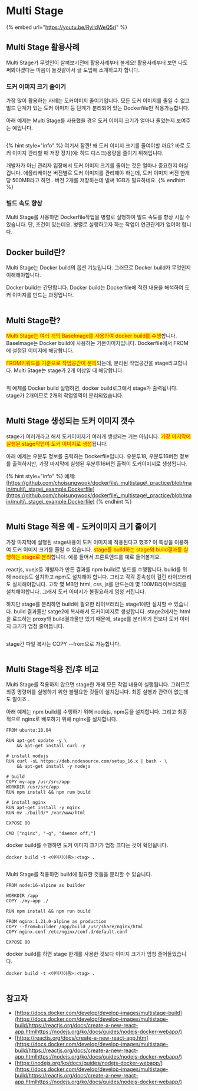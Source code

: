 # Multi Stage

{% embed url="https://youtu.be/RyildWeQ5rI" %}

###

## Multi Stage 활용사례

Multi Stage가 무엇인이 살펴보기전에 활용사례부터 볼게요! 활용사례부터 보면 나도 써봐야겠다는 마음이 들것같아서 글 도입에 소개하고자 합니다.



### 도커 이미지 크기 줄이기

가장 많이 활용하는 사례는 도커이미지 줄이기입니다. 모든 도커 이미지를 줄일 수 없고 빌드 단계가 있는 도커 이미지 등 단계가 분리되어 있는 Dockerfile만 적용가능합니다.

아래 예제는 Multi Stage를 사용했을 경우 도커 이미지 크기가 얼마나 줄었는지 보여주는 예입니다.

<figure><img src="../.gitbook/assets/image (7).png" alt=""><figcaption></figcaption></figure>

{% hint style="info" %}
여기서 잠깐! 왜 도커 이미지 크기를 줄여야할 까요? 바로 도커 이미지 관리할 때 저장 장치(예: 하드 디스크)용량을 줄이기 위해입니다.

개발자가 아닌 관리자 입장에서 도커 이미지 크기를 줄이는 것은 얼마나 중요한지 아실겁니다. 애플리케이션 버전별로 도커 이미지를 관리해야 하는데, 도커 이미지 버전 한개당 500MB라고 하면.. 버전 2개를 저장하는데 벌써 1GB가 필요하네요.
{% endhint %}

### 빌드 속도 향상

Multi Stage를 사용하면 Dockerfile작업을 병렬로 실행하여 빌드 속도를 향상 시킬 수 있습니다. 단, 조건이 있는데요. 병렬로 실행하고자 하는 작업이 연관관계가 없어야 합니다.



## Docker build란?

Multi Stage는 Docker build의 옵션 기능입니다. 그러므로 Docker build가 무엇인지 이해해야합니다.



Docker build는 간단합니다. Docker build는 Dockerfile에 적힌 내용을 해석하여 도커 이미지를 만드는 과정입니다.

<figure><img src="../.gitbook/assets/image (11).png" alt=""><figcaption></figcaption></figure>

## Multi Stage란?

<mark style="color:red;">Multi Stage는 여러 개의 BaseImage를 사용하여 docker build를 수행</mark>합니다. BaseImage는 Docker build에 사용하는 기본이미지입니다. Dockerfile에서 FROM에 설정된 이미지에 해당합니다.



<mark style="color:red;">FROM키워드를 기준으로 작업공간이 분리</mark>되는데, 분리된 작업공간을 stage라고합니다. Multi Stage는 stage가 2개 이상일 때 해당합니다.

<figure><img src="../.gitbook/assets/image (32).png" alt=""><figcaption></figcaption></figure>



위 예제를 Docker build 실행하면, docker build로그에서 stage가 출력됩니다. stage가 2개이므로 2개의 작업영역이 분리되었습니다.

<figure><img src="../.gitbook/assets/image (15).png" alt=""><figcaption></figcaption></figure>

## Multi Stage 생성되는 도커 이미지 갯수

stage가 여러개라고 해서 도커이미지가 여러개 생성되는 거는 아닙니다. <mark style="color:red;">가장 마지막에 실행된 stage작업이 도커 이미지로 생성</mark>됩니다.

아래 예제는 우분투 정보를 출력하는 Dockerfile입니다. 우분투18, 우분투16버전 정보를 출력하지만, 가장 마지막에 실행된 우분투16버전 출력이 도커이미지로 생성됩니다.

{% hint style="info" %}
예제: [https://github.com/choisungwook/dockerfile\_multistage\_practice/blob/main/multi\_stage\_example.Dockerfile](https://github.com/choisungwook/dockerfile\_multistage\_practice/blob/main/multi\_stage\_example.Dockerfile)
{% endhint %}

<figure><img src="../.gitbook/assets/image (21).png" alt=""><figcaption></figcaption></figure>

## Multi Stage 적용 예 - 도커이미지 크기 줄이기

가장 마지막에 실행된 stage내용이 도커 이미지에 적용된다고 했죠? 이 특성을 이용하여 도커 이미지 크기를 줄일 수 있습니다. <mark style="color:red;">stage를 build하는 stage와 build결과를 실행하는 stage로 분리</mark>합니다. 예를 들어서 프론트엔드를 예로 들어볼게요.



reactjs, vuejs등 개발자가 만든 결과를 npm build로 빌드를 수행합니다. bulid를 위해 nodejs도 설치하고 npm도 설치해야 합니다. 그리고 각각 종속성이 걸린 라이브러리도 설치해야합니다. 고작 몇 MB인 html, css, js를 만드는데 몇 100MB라이브러리를 설치해야합니다. 그래서 도커 이미지가 불필요하게 엄청 커집니다.



하지만 stage를 분리하면 build에 필요한 라이브러리는 stage1에만 설치할 수 있습니다. build 결과물만 satge2에 복사해서 도커이미지로 생성합니다. stage2에서는 html을 로드하는 proxy와 build결과물만 있기 때문에, stage를 분리하기 전보다 도커 이미지 크기가 엄청 줄어듭니다.

<figure><img src="../.gitbook/assets/image (25).png" alt=""><figcaption></figcaption></figure>

stage간 파일 복사는 COPY --from으로 가능합니다.

<figure><img src="../.gitbook/assets/image (23).png" alt=""><figcaption></figcaption></figure>



## Multi Stage적용 전/후 비교

Multi Stage를 적용하지 않으면 stage한 개에 모든 작업 내용이 실행됩니다. 그러므로 최종 명령어를 실행하기 위한 불필요한 것들이 설치됩니다. 최종 실행과 관련이 없는데도 말이죠 .

아래 예제는 npm build를 수행하기 위해 nodejs, npm등을 설치합니다. 그리고 최종적으로 nginx로 배포하기 위해 nginx를 설치합니다.

```docker
FROM ubuntu:18.04

RUN apt-get update -y \
    && apt-get install curl -y

# install nodejs
RUN curl -sL https://deb.nodesource.com/setup_16.x | bash - \
    && apt-get install -y nodejs

# build
COPY my-app /usr/src/app
WORKDIR /usr/src/app
RUN npm install && npm rum build

# install nginx
RUN apt-get install -y nginx
RUN mv ./build/* /var/www/html

EXPOSE 80

CMD ["nginx", "-g", "daemon off;"]
```



docker build를 수행하면 도커 이미지 크기가 엄청 크다는 것이 확인됩니다.

```shell
docker build -t <이미지이름>:<tag> .
```

<figure><img src="../.gitbook/assets/image (33).png" alt=""><figcaption></figcaption></figure>



Multi Stage를 적용하면 build에 필요한 것들을 분리할 수 있습니다.

```docker
FROM node:16-alpine as builder

WORKDIR /app
COPY ./my-app ./

RUN npm install && npm run build

FROM nginx:1.21.0-alpine as production
COPY --from=builder /app/build /usr/share/nginx/html
COPY nginx.conf /etc/nginx/conf.d/default.conf

EXPOSE 80
```



docker build를 하면 stage 한개를 사용한 것보다 이미지 크기가 엄청 줄어들었습니다.

```shell
docker build -t <이미지이름>:<tag> .
```

<figure><img src="../.gitbook/assets/image (19).png" alt=""><figcaption></figcaption></figure>

## 참고자

* [https://docs.docker.com/develop/develop-images/multistage-build](https://docs.docker.com/develop/develop-images/multistage-build/https://reactjs.org/docs/create-a-new-react-app.htmlhttps://nodejs.org/ko/docs/guides/nodejs-docker-webapp/)
* [https://reactjs.org/docs/create-a-new-react-app.htm](https://docs.docker.com/develop/develop-images/multistage-build/https://reactjs.org/docs/create-a-new-react-app.htmlhttps://nodejs.org/ko/docs/guides/nodejs-docker-webapp/)
* [https://nodejs.org/ko/docs/guides/nodejs-docker-webapp/](https://docs.docker.com/develop/develop-images/multistage-build/https://reactjs.org/docs/create-a-new-react-app.htmlhttps://nodejs.org/ko/docs/guides/nodejs-docker-webapp/)
